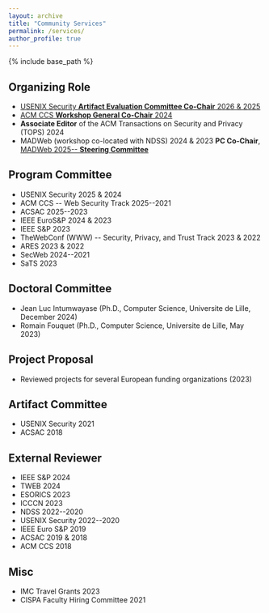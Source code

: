 ```yaml
---
layout: archive
title: "Community Services"
permalink: /services/
author_profile: true
---
```


{% include base_path %}


## Organizing Role

* [USENIX Security **Artifact Evaluation Committee Co-Chair** 2026 & 2025](https://www.usenix.org/conference/usenixsecurity25\#organizers)
* [ACM CCS **Workshop General Co-Chair** 2024](https://www.sigsac.org/ccs/CCS2024/organization/organizing-committee.html)
* **Associate Editor** of the ACM Transactions on Security and Privacy (TOPS) 2024
* MADWeb (workshop co-located with NDSS) 2024 & 2023 **PC Co-Chair**, [MADWeb 2025-- **Steering Committee**](https://madweb.work)


## Program Committee

* USENIX Security 2025 & 2024
* ACM CCS -- Web Security Track 2025--2021
* ACSAC 2025--2023
* IEEE EuroS&P 2024 & 2023
* IEEE S&P 2023
* TheWebConf (WWW) -- Security, Privacy, and Trust Track 2023 & 2022
* ARES 2023 & 2022
* SecWeb 2024--2021
* SaTS 2023


## Doctoral Committee

* Jean Luc Intumwayase (Ph.D., Computer Science, Universite de Lille, December 2024)
* Romain Fouquet (Ph.D., Computer Science, Universite de Lille, May 2023)


## Project Proposal

* Reviewed projects for several European funding organizations (2023)


## Artifact Committee

* USENIX Security 2021
* ACSAC 2018


## External Reviewer

* IEEE S&P 2024
* TWEB 2024
* ESORICS 2023
* ICCCN 2023
* NDSS 2022--2020
* USENIX Security 2022--2020
* IEEE Euro S&P 2019
* ACSAC 2019 & 2018
* ACM CCS 2018


## Misc

* IMC Travel Grants 2023
* CISPA Faculty Hiring Committee 2021
